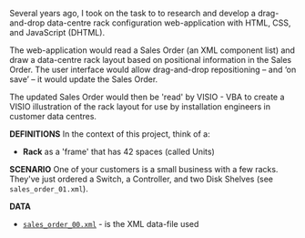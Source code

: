 Several years ago, I took on the task to to research and develop a drag-and-drop
data-centre rack configuration web-application with HTML, CSS, and JavaScript (DHTML).

The web-application would read a Sales Order (an XML component list) and draw
a data-centre rack layout based on positional information in the Sales Order. 
The user interface would allow drag-and-drop repositioning – and ‘on save’ – 
it would update the Sales Order.

The updated Sales Order would then be 'read' by VISIO - VBA to create a
VISIO illustration of the rack layout for use by installation engineers in
customer data centres.

**DEFINITIONS**
In the context of this project, think of a:
* **Rack** as a 'frame' that has 42 spaces (called Units)

**SCENARIO**
One of your customers is a small business with a few racks.
They've just ordered a Switch, a Controller, and two Disk Shelves (see `sales_order_01.xml`). 


**DATA**
* [`sales_order_00.xml`](sales_order_00.xml) - is the XML data-file used


 
